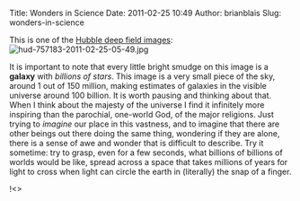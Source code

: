 Title: Wonders in Science
Date: 2011-02-25 10:49
Author: brianblais
Slug: wonders-in-science

This is one of the [Hubble deep field images][]:  
![hud-757183-2011-02-25-05-49.jpg][]

It is important to note that every little bright smudge on this image is
a **galaxy** with *billions of stars*. This image is a very small piece
of the sky, around 1 out of 150 million, making estimates of galaxies in
the visible universe around 100 billion. It is worth pausing and
thinking about that. When I think about the majesty of the universe I
find it infinitely more inspiring than the parochial, one-world God, of
the major religions. Just trying to *imagine* our place in this
vastness, and to imagine that there are other beings out there doing the
same thing, wondering if they are alone, there is a sense of awe and
wonder that is difficult to describe. Try it sometime: try to grasp,
even for a few seconds, what billions of billions of worlds would be
like, spread across a space that takes millions of years for light to
cross when light can circle the earth in (literally) the snap of a
finger.

<div class="blogger-post-footer">
!<>

</div>

  [Hubble deep field images]: http://www.google.com/images?q=hubble+deep+field
  [hud-757183-2011-02-25-05-49.jpg]: http://lh5.ggpht.com/_VLTJPGH7Stw/TWeNYP5RqJI/AAAAAAAAIcE/SJvB8tEMEN4/hud-757183-2011-02-25-05-49.jpg

